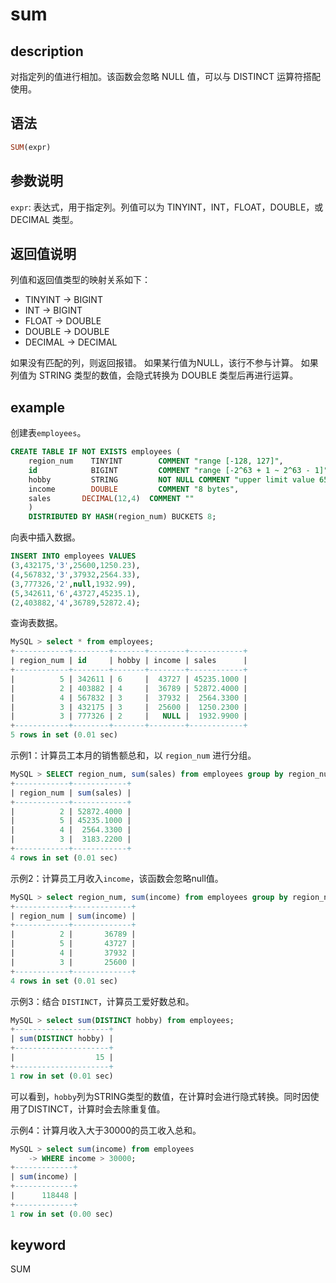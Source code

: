 
# sum

## description

对指定列的值进行相加。该函数会忽略 NULL 值，可以与 DISTINCT 运算符搭配使用。

## 语法

```Haskell
SUM(expr)
```

## 参数说明

`expr`: 表达式，用于指定列。列值可以为 TINYINT，INT，FLOAT，DOUBLE，或DECIMAL 类型。

## 返回值说明

列值和返回值类型的映射关系如下：

- TINYINT -> BIGINT
- INT -> BIGINT
- FLOAT -> DOUBLE
- DOUBLE -> DOUBLE
- DECIMAL -> DECIMAL

如果没有匹配的列，则返回报错。
如果某行值为NULL，该行不参与计算。
如果列值为 STRING 类型的数值，会隐式转换为 DOUBLE 类型后再进行运算。

## example

创建表`employees`。

```SQL
CREATE TABLE IF NOT EXISTS employees (
    region_num    TINYINT        COMMENT "range [-128, 127]",
    id            BIGINT         COMMENT "range [-2^63 + 1 ~ 2^63 - 1]",
    hobby         STRING         NOT NULL COMMENT "upper limit value 65533 bytes",
    income        DOUBLE         COMMENT "8 bytes",
    sales       DECIMAL(12,4)  COMMENT ""
    )
    DISTRIBUTED BY HASH(region_num) BUCKETS 8;
```

向表中插入数据。

```SQL
INSERT INTO employees VALUES
(3,432175,'3',25600,1250.23),
(4,567832,'3',37932,2564.33),
(3,777326,'2',null,1932.99),
(5,342611,'6',43727,45235.1),
(2,403882,'4',36789,52872.4);
```

查询表数据。

```SQL
MySQL > select * from employees;
+------------+--------+-------+--------+------------+
| region_num | id     | hobby | income | sales      |
+------------+--------+-------+--------+------------+
|          5 | 342611 | 6     |  43727 | 45235.1000 |
|          2 | 403882 | 4     |  36789 | 52872.4000 |
|          4 | 567832 | 3     |  37932 |  2564.3300 |
|          3 | 432175 | 3     |  25600 |  1250.2300 |
|          3 | 777326 | 2     |   NULL |  1932.9900 |
+------------+--------+-------+--------+------------+
5 rows in set (0.01 sec)
```

示例1：计算员工本月的销售额总和，以 `region_num` 进行分组。

```SQL
MySQL > SELECT region_num, sum(sales) from employees group by region_num;
+------------+------------+
| region_num | sum(sales) |
+------------+------------+
|          2 | 52872.4000 |
|          5 | 45235.1000 |
|          4 |  2564.3300 |
|          3 |  3183.2200 |
+------------+------------+
4 rows in set (0.01 sec)
```

示例2：计算员工月收入`income`，该函数会忽略null值。

```SQL
MySQL > select region_num, sum(income) from employees group by region_num;
+------------+-------------+
| region_num | sum(income) |
+------------+-------------+
|          2 |       36789 |
|          5 |       43727 |
|          4 |       37932 |
|          3 |       25600 |
+------------+-------------+
4 rows in set (0.01 sec)
```

示例3：结合 `DISTINCT`，计算员工爱好数总和。

```SQL
MySQL > select sum(DISTINCT hobby) from employees;
+---------------------+
| sum(DISTINCT hobby) |
+---------------------+
|                  15 |
+---------------------+
1 row in set (0.01 sec)
```

可以看到，`hobby`列为STRING类型的数值，在计算时会进行隐式转换。同时因使用了DISTINCT，计算时会去除重复值。

示例4：计算月收入大于30000的员工收入总和。

```SQL
MySQL > select sum(income) from employees
    -> WHERE income > 30000;
+-------------+
| sum(income) |
+-------------+
|      118448 |
+-------------+
1 row in set (0.00 sec)
```

## keyword

SUM
